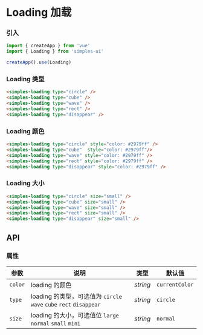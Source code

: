 # Loading 加载

### 引入

```js
import { createApp } from 'vue'
import { Loading } from 'simples-ui'

createApp().use(Loading)
```

### Loading 类型

```html
<simples-loading type="circle" />
<simples-loading type="cube" />
<simples-loading type="wave" />
<simples-loading type="rect" />
<simples-loading type="disappear" />
```

### Loading 颜色
```html
<simples-loading type="circle" style="color: #2979ff" />
<simples-loading type="cube"  style="color: #2979ff"/>
<simples-loading type="wave" style="color: #2979ff" />
<simples-loading type="rect" style="color: #2979ff" />
<simples-loading type="disappear" style="color: #2979ff" />
```

### Loading 大小

```html
<simples-loading type="circle" size="small" />
<simples-loading type="cube" size="small" />
<simples-loading type="wave" size="small" />
<simples-loading type="rect" size="small" />
<simples-loading type="disappear" size="small" />
```

## API

### 属性

| 参数    | 说明                                                               | 类型     | 默认值         |
| ------- | ------------------------------------------------------------------ | -------- | -------------- |
| `color` | loading 的颜色                                                     | _string_ | `currentColor` |
| `type`  | loading 的类型，可选值为 `circle` `wave` `cube` `rect` `disappear` | _string_ | `circle`       |
| `size`  | loading 的大小，可选值位 `large` `normal` `small` `mini`           | _string_ | `normal`       |
